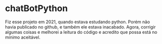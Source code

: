 # chatBotPython
Fiz esse projeto em 2021, quando estava estudando python. Porém não havia publicado no github, e também ele estava inacabado. Agora, corrigir algumas coisas e melhorei a leitura do código e acredito que possa está no mínimo aceitável.

